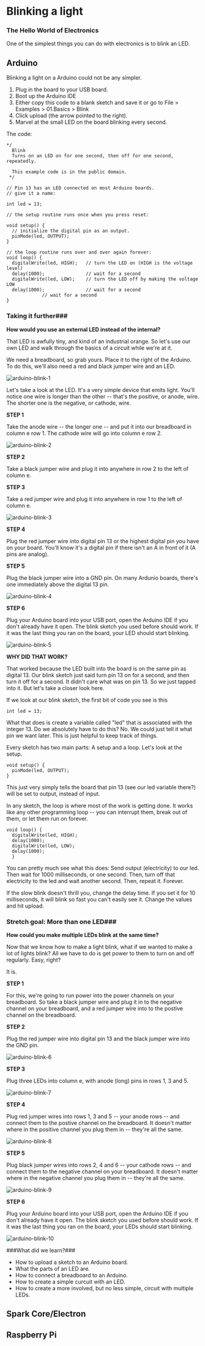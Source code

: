 # Blinking a light

### The Hello World of Electronics

One of the simplest things you can do with electronics is to blink an LED. 


## Arduino

Blinking a light on a Arduino could not be any simpler. 

1. Plug in the board to your USB board. 
2. Boot up the Arduino IDE
3. Either copy this code to a blank sketch and save it or go to File > Examples > 01.Basics > Blink
4. Click upload (the arrow pointed to the right). 
5. Marvel at the small LED on the board blinking every second. 

The code: 

```
*/
  Blink
  Turns on an LED on for one second, then off for one second, repeatedly.
 
  This example code is in the public domain.
 */
 
// Pin 13 has an LED connected on most Arduino boards.
// give it a name:

int led = 13;

// the setup routine runs once when you press reset:

void setup() {                
  // initialize the digital pin as an output.
  pinMode(led, OUTPUT);
}

// the loop routine runs over and over again forever:
void loop() {
  digitalWrite(led, HIGH);   // turn the LED on (HIGH is the voltage level)
  delay(1000);               // wait for a second
  digitalWrite(led, LOW);    // turn the LED off by making the voltage LOW
  delay(1000);               // wait for a second   
             // wait for a second   
}

```

### Taking it further###

**How would you use an external LED instead of the internal?**

That LED is awfully tiny, and kind of an industrial orange. So let's use our own LED and walk through the basics of a circuit while we're at it. 

We need a breadboard, so grab yours. Place it to the right of the Arduino. To do this, we'll also need a red and black jumper wire and an LED.

![arduino-blink-1](images/arduino-blink-1.jpg)

Let's take a look at the LED. It's a very simple device that emits light. You'll notice one wire is longer than the other -- that's the positive, or anode, wire. The shorter one is the negative, or cathode, wire. 

**STEP 1**  

Take the anode wire -- the longer one -- and put it into our breadboard in column e row 1. The cathode wire will go into column e row 2. 

![arduino-blink-2](images/arduino-blink-2.jpg)

**STEP 2**

Take a black jumper wire and plug it into anywhere in row 2 to the left of column e.

**STEP 3**

Take a red jumper wire and plug it into anywhere in row 1 to the left of column e. 

![arduino-blink-3](images/arduino-blink-3.jpg)

**STEP 4**

Plug the red jumper wire into digital pin 13 or the highest digital pin you have on your board. You'll know it's a digital pin if there isn't an A in front of it (A pins are analog). 

**STEP 5**

Plug the black jumper wire into a GND pin. On many Ardunio boards, there's one immediately above the digital 13 pin. 

![arduino-blink-4](images/arduino-blink-4.jpg)

**STEP 6**

Plug your Arduino board into your USB port, open the Arduino IDE if you don't already have it open. The blink sketch you used before should work. If it was the last thing you ran on the board, your LED should start blinking. 

![arduino-blink-5](images/arduino-blink-5.jpg)

**WHY DID THAT WORK?**

That worked because the LED built into the board is on the same pin as digital 13. Our blink sketch just said turn pin 13 on for a second, and then turn it off for a second. It didn't care what was on pin 13. So we just tapped into it. But let's take a closer look here. 

If we look at our blink sketch, the first bit of code you see is this

```int led = 13;```

What that does is create a variable called "led" that is associated with the integer 13. Do we absolutely have to do this? No. We could just tell it what pin we want later. This is just helpful to keep track of things. 

Every sketch has two main parts: A setup and a loop. Let's look at the setup. 

```
void setup() {                
  pinMode(led, OUTPUT);
}
```

This just very simply tells the board that pin 13 (see our led variable there?) will be set to output, instead of input. 

In any sketch, the loop is where most of the work is getting done. It works like any other programming loop -- you can interrupt them, break out of them, or let them run on forever. 

```
void loop() {
  digitalWrite(led, HIGH);  
  delay(1000); 
  digitalWrite(led, LOW);
  delay(1000);
  }
```

You can pretty much see what this does: Send output (electricity) to our led. Then wait for 1000 milliseconds, or one second. Then, turn off that electricity to the led and wait another second. Then, repeat it. Forever.

If the slow blink doesn't thrill you, change the delay time. If you set it for 10 milliseconds, it will blink so fast you can't easily see it. Change the values and hit upload. 

### Stretch goal: More than one LED###

**How could you make multiple LEDs blink at the same time?**

Now that we know how to make a light blink, what if we wanted to make a lot of lights blink? All we have to do is get power to them to turn on and off regularly. Easy, right? 

It is. 

**STEP 1**  

For this, we're going to run power into the power channels on your breadboard. So take a black jumper wire and plug it in to the negative channel on your breadboard, and a red jumper wire into to the postive channel on the breadboard.

**STEP 2**

Plug the red jumper wire into digital pin 13 and the black jumper wire into the GND pin. 

![arduino-blink-6](images/arduino-blink-6.jpg)

**STEP 3** 

Plug three LEDs into column e, with anode (long) pins in rows 1, 3 and 5. 

![arduino-blink-7](images/arduino-blink-7.jpg)


**STEP 4** 

Plug red jumper wires into rows 1, 3 and 5 -- your anode rows -- and connect them to the postive channel on the breadboard. It doesn't matter where in the positive channel you plug them in -- they're all the same. 

![arduino-blink-8](images/arduino-blink-8.jpg)

**STEP 5**

Plug black jumper wires into rows 2, 4 and 6 -- your cathode rows -- and connect them to the negative channel on your breadboard. It doesn't matter where in the negative channel you plug them in -- they're all the same. 

![arduino-blink-9](images/arduino-blink-9.jpg)

**STEP 6**

Plug your Arduino board into your USB port, open the Arduino IDE if you don't already have it open. The blink sketch you used before should work. If it was the last thing you ran on the board, your LEDs should start blinking. 

![arduino-blink-10](images/arduino-blink-10.jpg)

###What did we learn?###

* How to upload a sketch to an Arduino board.
* What the parts of an LED are.
* How to connect a breadboard to an Arduino.
* How to create a simple curcuit with an LED.
* How to create a more involved, but no less simple, circuit with multiple LEDs. 

## Spark Core/Electron

## Raspberry Pi